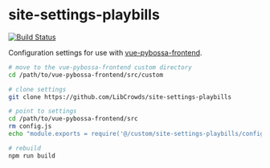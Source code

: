 # site-settings-playbills

[![Build Status](https://travis-ci.org/LibCrowds/site-settings-playbills.svg?branch=master)](https://travis-ci.org/LibCrowds/site-settings-playbills)

Configuration settings for use with
[vue-pybossa-frontend](https://github.com/LibCrowds/vue-pybossa-frontend).

``` bash
# move to the vue-pybossa-frontend custom directory
cd /path/to/vue-pybossa-frontend/src/custom

# clone settings
git clone https://github.com/LibCrowds/site-settings-playbills

# point to settings
cd /path/to/vue-pybossa-frontend/src
rm config.js
echo "module.exports = require('@/custom/site-settings-playbills/config.js')" >> config.js

# rebuild
npm run build
```
